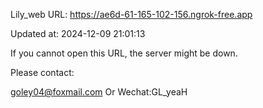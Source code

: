 Lily_web URL: https://ae6d-61-165-102-156.ngrok-free.app

Updated at: 2024-12-09 21:01:13

If you cannot open this URL, the server might be down.

Please contact: 

goley04@foxmail.com Or Wechat:GL_yeaH